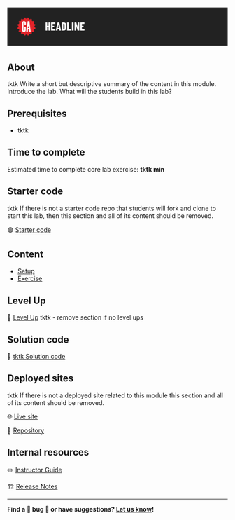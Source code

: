 # ![[tktk Module Name]](./assets/tktk-hero.png)

## About

tktk Write a short but descriptive summary of the content in this module. Introduce the lab. What will the students build in this lab?

## Prerequisites

- tktk

## Time to complete

Estimated time to complete core lab exercise: **tktk min**

## Starter code

tktk If there is not a starter code repo that students will fork and clone to start this lab, then this section and all of its content should be removed.

🟢 [Starter code](#tktk-repository-for-starter-code)

## Content

- [Setup](./setup/README.md)
- [Exercise](./exercise/README.md)

## Level Up

🚀 [Level Up](./level-up/README.md) tktk - remove section if no level ups 

## Solution code

🏁 [tktk Solution code](#tktk-external-repo-link-url)

## Deployed sites

tktk If there is not a deployed site related to this module this section and all of its content should be removed.

🌐 [Live site](#tktk-deployed-app-url)

🐙 [Repository](#tktk-repository-for-deployed-app)

## Internal resources

✏️ [Instructor Guide](./internal-resources/instructor-guide.md)

🏗️ [Release Notes](./internal-resources/release-notes.md)

---

**Find a 👾 bug 👾 or have suggestions? [Let us know](https://git.generalassemb.ly/modular-curriculum-all-courses/universal-resources-internal/blob/main/module-feedback.md)!**
